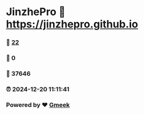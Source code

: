 # JinzhePro :link: https://jinzhepro.github.io 
### :page_facing_up: [22](https://jinzhepro.github.io/tag.html) 
### :speech_balloon: 0 
### :hibiscus: 37646 
### :alarm_clock: 2024-12-20 11:11:41 
### Powered by :heart: [Gmeek](https://github.com/Meekdai/Gmeek)
